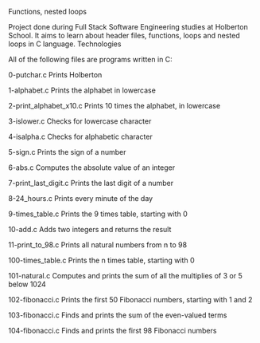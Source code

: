 Functions, nested loops

Project done during Full Stack Software Engineering studies at Holberton School. It aims to learn about header files, functions, loops and nested loops in C language.
Technologies

  



All of the following files are programs written in C:

0-putchar.c 	Prints Holberton

1-alphabet.c 	Prints the alphabet in lowercase

2-print_alphabet_x10.c 	Prints 10 times the alphabet, in lowercase

3-islower.c 	Checks for lowercase character

4-isalpha.c 	Checks for alphabetic character

5-sign.c 	Prints the sign of a number

6-abs.c 	Computes the absolute value of an integer

7-print_last_digit.c 	Prints the last digit of a number

8-24_hours.c 	Prints every minute of the day

9-times_table.c 	Prints the 9 times table, starting with 0

10-add.c 	Adds two integers and returns the result

11-print_to_98.c 	Prints all natural numbers from n to 98

100-times_table.c 	Prints the n times table, starting with 0

101-natural.c 	Computes and prints the sum of all the multiplies of 3 or 5 below 1024

102-fibonacci.c 	Prints the first 50 Fibonacci numbers, starting with 1 and 2

103-fibonacci.c 	Finds and prints the sum of the even-valued terms

104-fibonacci.c 	Finds and prints the first 98 Fibonacci numbers
